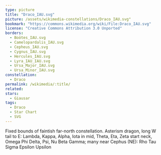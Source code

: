 ```yaml
---
type: picture
title: "Draco_IAU.svg"
picture: /assets/wikimedia-constellations/Draco_IAU.svg"
bookmark: "https://commons.wikimedia.org/wiki/File:Draco_IAU.svg"
license: "Creative Commons Attribution 3.0 Unported"
borders:
  - Boötes_IAU.svg
  - Camelopardalis_IAU.svg
  - Cepheus_IAU.svg
  - Cygnus_IAU.svg
  - Hercules_IAU.svg
  - Lyra_IAU_IAU.svg
  - Ursa_Major_IAU.svg
  - Ursa_Minor_IAU.svg
constellation:
  - Draco
permalink: /wikimedia/:title/
related:
stars:
  - Giausar
tags:
  - Draco
  - Star Chart
  - SVG
---
```

Fixed bounds of faintish far-north constellation. Asterism dragon, long W tail to E: Lambda, Kappa, Alpha, Iota in mid, Theta, Eta, Zeta start neck, Omega Phi Delta, Psi, Nu Beta Gamma; many near Cephus (NE): Rho Tau Sigma Epsilon Upsilon